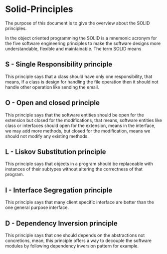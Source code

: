 # Solid-Principles

The purpose of this document is to give the overview about the SOLID principles.

In the object oriented programming the SOLID is a mnemonic acronym for the five software engineering principles to make the software designs more understandable, flexible and maintainable. The term SOLID means

## S - Single Responsibility principle
This principle says that a class should have only one responsibility, that means, If a class is design for handling the file operation then it should not handle other operation like sending the email.

## O - Open and closed principle
This principle says that the software entities should be open for the extension but closed for the modifications, that means, software entities like class or interfaces should open for the extension, means in the interface, we may add more methods, but closed for the modification, means we should not modify any existing methods.

## L - Liskov Substitution principle
This principle says that objects in a program should be replaceable with instances of their subtypes without altering the correctness of that program.

## I - Interface Segregation principle
This principle says that many client specific interface are better than the one general purpose interface.

## D - Dependency Inversion principle
This principle says that one should depends on the abstractions not concretions, mean, this principle offers a way to decouple the software modules by following dependency inversion pattern for example.
